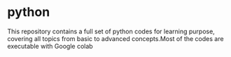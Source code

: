 # python
This repository contains a full set of python codes for learning purpose, covering all topics from basic to advanced concepts.Most of the codes are executable with Google colab 
